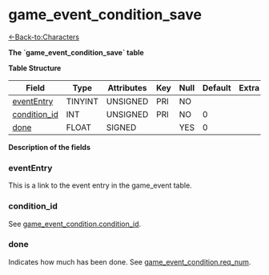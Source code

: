 # game\_event\_condition\_save

[<-Back-to:Characters](database-characters)

**The \`game\_event\_condition\_save\` table**

**Table Structure**

| Field             | Type    | Attributes | Key | Null | Default | Extra | Comment |
| ----------------- | ------- | ---------- | --- | ---- | ------- | ----- | ------- |
| [eventEntry][1]   | TINYINT | UNSIGNED   | PRI | NO   |         |       |         |
| [condition_id][2] | INT     | UNSIGNED   | PRI | NO   | 0       |       |         |
| [done][3]         | FLOAT   | SIGNED     |     | YES  | 0       |       |         |

[1]: #evententry
[2]: #conditionid
[3]: #done

**Description of the fields**

### eventEntry

This is a link to the event entry in the game\_event table.

### condition\_id

See [game\_event\_condition.condition\_id](game_event_condition#condition_id).

### done

Indicates how much has been done. See [game\_event\_condition.req\_num](game_event_condition#req_num).
